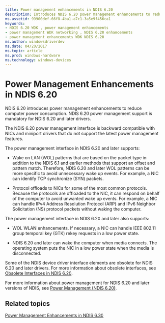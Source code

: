 ```yaml
---
title: Power management enhancements in NDIS 6.20
description: Introduces NDIS 6.20 power management enhancements to reduce computer power consumption
ms.assetid: 99900def-66f8-4ba1-a7c1-3a5e9f456ca1
keywords:
- NDIS 6.20 WDK , power management enhancements
- power management WDK networking , NDIS 6.20 enhancements
- power management enhancements WDK NDIS 6.20
ms.author: windowsdriverdev
ms.date: 04/20/2017
ms.topic: article
ms.prod: windows-hardware
ms.technology: windows-devices
---
```


# Power Management Enhancements in NDIS 6.20





NDIS 6.20 introduces power management enhancements to reduce computer power consumption. NDIS 6.20 power management support is mandatory for NDIS 6.20 and later drivers.

The NDIS 6.20 power management interface is backward compatible with NICs and miniport drivers that do not support the latest power management features.

The power management interface in NDIS 6.20 and later supports:

-   Wake on LAN (WOL) patterns that are based on the packet type in addition to the NDIS 6.1 and earlier methods that support an offset and pattern match. Therefore, NDIS 6.20 and later WOL patterns can be more specific to avoid unnecessary wake up events. For example, a NIC can identify TCP synchronize (SYN) packets.

-   Protocol offloads to NICs for some of the most common protocols. Because the protocols are offloaded to the NIC, it can respond on behalf of the computer to avoid unwanted wake up events. For example, a NIC can handle IPv4 Address Resolution Protocol (ARP) and IPv6 Neighbor Solicitation (NS) protocol packets without waking the computer.

The power management interface in NDIS 6.20 and later also supports:

-   WOL WLAN enhancements. If necessary, a NIC can handle IEEE 802.11 group temporal key (GTK) rekey requests in a low power state.

-   NDIS 6.20 and later can wake the computer when media connects. The operating system puts the NIC in a low power state when the media is disconnected.

Some of the NDIS device driver interface elements are obsolete for NDIS 6.20 and later drivers. For more information about obsolete interfaces, see [Obsolete Interfaces in NDIS 6.20](obsolete-interfaces-in-ndis-6-20.md).

For more information about power management for NDIS 6.20 and later versions of NDIS, see [Power Management (NDIS 6.20)](power-management--ndis-6-20-.md).

## Related topics


[Power Management Enhancements in NDIS 6.30](introduction-to-ndis-6-30.md)

 

 






